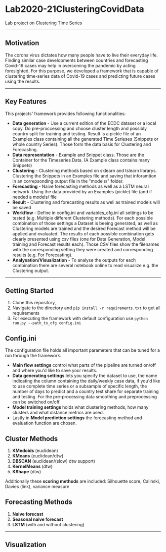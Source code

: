 # Lab2020-21ClusteringCovidData
Lab project on Clustering Time Series

---
## Motivation

The corona virus dictates how many people have to live their everyday life. Finding similar case developments between countries and forecasting Covid-19 cases may help in overcoming the pandemic by acting foresighted. For this purpose, we developed a framework that is capable of clustering time-series data of Covid-19 cases and predicting future cases using the results.

---
## Key Features
This projects' framework provides following functionalities:
* **Data generation** - Use a current edition of the ECDC dataset or a local copy. Do pre-proccessing and choose cluster length and possibly country split for training and testing. Result is a pickle file of an Examples class containing all the generated Time Serieses (Snippets or whole country Series). Those form the data basis for Clustering and Forecasting.
* **Data representation** - Example and Snippet class. Those are the Container for the Timeseries Data. (A Example class contains many Snippets)
* **Clustering** - Clustering methods based on sklearn and tslearn librarys. Clustering the Snippets in an Examples file and saving that inforamtion in an correpsonding output file in the "models/" folder.
* **Forecasting** - Naive forecasting methods as well as a LSTM neural network. Using the data provided by an Examples (pickle) file (and if needed a models/ file
* **Result** - Clustering and forecasting results as well as trained models will be saved
* **Workflow** - Define in config.ini and variables_cfg.ini all settings to be tested (e.g. Multiple different Clustering methods). For each possible combination of those settings a Dataset is beeing generated, as well as Clustering models are trained and the desired Forecast method will be applied and evaluated. The results of each possible combination gets clearly presented using csv files (one for Data Generation, Model training and Forecast results each). Those CSV files show the filenames with the corresponding setting they were created and corresponding results (e.g. For Forecasting). 
*  **Analysation/Visualization** - To analyse the outputs for each combination there are several notebook online to read visualize e.g. the Clustering output. 
---

## Getting Started

1. Clone this repository,
2. Navigate to the directory and `pip install -r requirements.txt` to get all requirements
3. For executing the framework with default configuration use `python run.py --path_to_cfg config.ini`

## Config.ini
The configuration file holds all important parameters that can be tuned for a run through the framework.

* **Main flow settings** control what parts of the pipeline are turned on/off and where you'd like to save your results.
* **Data generating settings** lets you specify the dataset to use, the name indicating the column containing the daily/weekly case data, if you'd like to use complete time series or a subsample of specific length, the number of days to predict and a country test share for separate training and testing. For the pre-processing data smoothing and preprocessing can be switched on/off.
* **Model training settings** holds what clustering methods, how many clusters and what distance metrics are used.
* Lastly in **Model prediction settings** the forecasting method and evaluation function are chosen.

## Cluster Methods
1. **KMedoids** (euclidean)
2. **KMeans** (euclidean/dtw)
3. **DBSCAN** (euclidean/(slow) dtw support)
4. **KernelMeans** (dtw)
5. **KShape** (dtw)

Additionally these **scoring methods** are included: Silhouette score, Calinski, Davies (link), variance measure

## Forecasting Methods
1. **Naive forecast**
2. **Seasonal naive forecast**
3. **LSTM** (with and without clustering)
---

## Visualization

